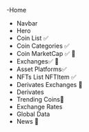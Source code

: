 -Home 
  - Navbar
  - Hero
- Coin List ✅
- Coin Categories ✅
- Coin MarketCap ✅ 🚀
- Exchanges✅ 🚀
- Asset Platforms✅
- NFTs List NFTItem ✅
- Derivates Exchanges 🚀
- Derivates
- Trending Coins🚀
- Exchange Rates
- Global Data
- News 🚀
